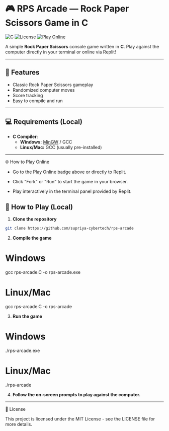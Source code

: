 
# 🎮 RPS Arcade — Rock Paper Scissors Game in C

![C](https://img.shields.io/badge/Language-C-blue?style=flat-square)
![License](https://img.shields.io/badge/License-MIT-green?style=flat-square)
[![Play Online](https://img.shields.io/badge/Play-Online-orange?style=flat-square)](https://replit.com/@yourusername/rps-arcade)

A simple **Rock Paper Scissors** console game written in **C**. Play against the computer directly in your terminal or online via Replit!

---

## 🎯 Features
- Classic Rock Paper Scissors gameplay
- Randomized computer moves
- Score tracking
- Easy to compile and run

---

## 💻 Requirements (Local)
- **C Compiler**:
  - **Windows:** [MinGW](http://www.mingw.org/) / GCC
  - **Linux/Mac:** GCC (usually pre-installed)

---

🌐 How to Play Online

- Go to the Play Online badge above or directly to Replit.

- Click "Fork" or "Run" to start the game in your browser.

- Play interactively in the terminal panel provided by Replit.

## 🚀 How to Play (Local)

1. **Clone the repository**
```bash
git clone https://github.com/supriya-cybertech/rps-arcade

```
2. **Compile the game**
# Windows
gcc rps-arcade.C -o rps-arcade.exe

# Linux/Mac
gcc rps-arcade.C -o rps-arcade


3. **Run the game**
# Windows
./rps-arcade.exe

# Linux/Mac
./rps-arcade


4. **Follow the on-screen prompts to play against the computer.**

--- 

📄 License

This project is licensed under the MIT License - see the LICENSE
 file for more details.




